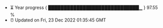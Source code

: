 - ⏳ Year progress { █████████████████████████████▁ } 97.55 %
- ⏰ Updated on Fri, 23 Dec 2022 01:35:45 GMT

